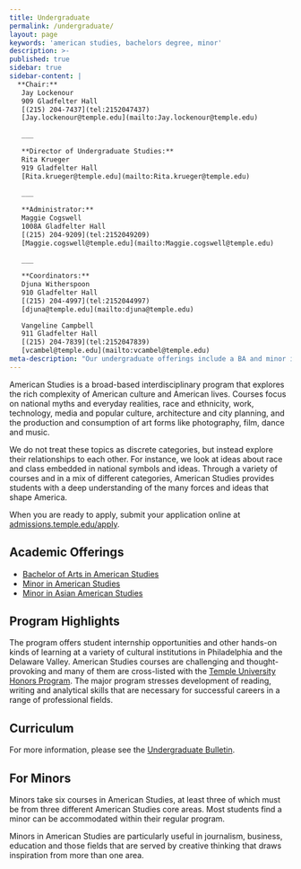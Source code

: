 ```yaml
---
title: Undergraduate
permalink: /undergraduate/
layout: page
keywords: 'american studies, bachelors degree, minor'
description: >-
published: true
sidebar: true
sidebar-content: |
  **Chair:**  
   Jay Lockenour  
   909 Gladfelter Hall  
   [(215) 204-7437](tel:2152047437)  
   [Jay.lockenour@temple.edu](mailto:Jay.lockenour@temple.edu)  
   
   ___
   
   **Director of Undergraduate Studies:**  
   Rita Krueger  
   919 Gladfelter Hall   
   [Rita.krueger@temple.edu](mailto:Rita.krueger@temple.edu)  
   
   ___
   
   **Administrator:**  
   Maggie Cogswell  
   1008A Gladfelter Hall   
   [(215) 204-9209](tel:2152049209)  
   [Maggie.cogswell@temple.edu](mailto:Maggie.cogswell@temple.edu)  
   
   ___

   **Coordinators:**  
   Djuna Witherspoon  
   910 Gladfelter Hall    
   [(215) 204-4997](tel:2152044997)   
   [djuna@temple.edu](mailto:djuna@temple.edu)  

   Vangeline Campbell  
   911 Gladfelter Hall    
   [(215) 204-7839](tel:2152047839)  
   [vcambel@temple.edu](mailto:vcambel@temple.edu)
meta-description: "Our undergraduate offerings include a BA and minor in American Studies and a minor in Asian  \t  \tAmerican studies."
---
```


American Studies is a broad-based interdisciplinary program that explores the rich complexity of American culture and American lives. Courses focus on national myths and everyday realities, race and ethnicity, work, technology, media and popular culture, architecture and city planning, and the production and consumption of art forms like photography, film, dance and music.

We do not treat these topics as discrete categories, but instead explore their relationships to each other. For instance, we look at ideas about race and class embedded in national symbols and ideas. Through a variety of courses and in a mix of different categories, American Studies provides students with a deep understanding of the many forces and ideas that shape America. 

When you are ready to apply, submit your application online at [admissions.temple.edu/apply](admissions.temple.edu/apply).

## Academic Offerings

- [Bachelor of Arts in American Studies](http://bulletin.temple.edu/undergraduate/liberal-arts/american-studies/ba-american-studies/)
- [Minor in American Studies](http://bulletin.temple.edu/undergraduate/liberal-arts/american-studies/minor-american-studies/)
- [Minor in Asian American Studies](http://bulletin.temple.edu/undergraduate/liberal-arts/american-studies/asian-american-studies-minor/)

## Program Highlights

The program offers student internship opportunities and other hands-on kinds of learning at a variety of cultural institutions in Philadelphia and the Delaware Valley. American Studies courses are challenging and thought-provoking and many of them are cross-listed with the [Temple University Honors Program](http://honors.temple.edu/). The major program stresses development of reading, writing and analytical skills that are necessary for successful careers in a range of professional fields.

## Curriculum

For more information, please see the [Undergraduate Bulletin](http://bulletin.temple.edu/undergraduate/liberal-arts/american-studies/).


## For Minors

Minors take six courses in American Studies, at least three of which must be from three different American Studies core areas. Most students find a minor can be accommodated within their regular program.

Minors in American Studies are particularly useful in journalism, business, education and those fields that are served by creative thinking that draws inspiration from more than one area.

